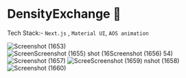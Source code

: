 # DensityExchange 👋




Tech Stack:- `Next.js` , `Material UI`, `AOS animation`


![Screenshot (1653)](https://github.com/mdfaizan973/DensityExchange/assets/106812942/1d4d8d33-e1c2-4e0b-afc8-3d8aa9261a7b)
![Screen![Screenshot (1655)](https://github.com/mdfaizan973/DensityExchange/assets/106812942/cc4aafe0-d1f2-4eec-8de5-68300b75bf44)
shot (16![Screenshot (1656)](https://github.com/mdfaizan973/DensityExchange/assets/106812942/c8f289f5-b57a-406d-9e3d-d176117eb021)
54)](https://github.com/mdfaizan973/DensityExchange/assets/106812942/526e1492-b354-4530-8e17-bb1083cc3bce)
![Screenshot (1657)](https://github.com/mdfaizan973/DensityExchange/assets/106812942/cdb7ad4e-1c8c-4398-9715-e8d9282d444a)
![Scree![Screenshot (1659)](https://github.com/mdfaizan973/DensityExchange/assets/106812942/918e6120-1648-49a8-ada6-539477017ee8)
nshot (1658)](https://github.com/mdfaizan973/DensityExchange/assets/106812942/93fe9588-3816-47d0-a0f0-6f9b11684813)
![Screenshot (1660)](https://github.com/mdfaizan973/DensityExchange/assets/106812942/648a9334-c03c-4ba3-a892-297fc541fc9c)
